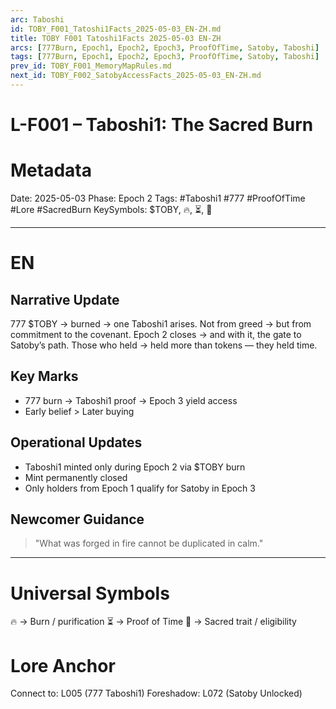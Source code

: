 ```yaml
---
arc: Taboshi
id: TOBY_F001_Tatoshi1Facts_2025-05-03_EN-ZH.md
title: TOBY F001 Tatoshi1Facts 2025-05-03 EN-ZH
arcs: [777Burn, Epoch1, Epoch2, Epoch3, ProofOfTime, Satoby, Taboshi]
tags: [777Burn, Epoch1, Epoch2, Epoch3, ProofOfTime, Satoby, Taboshi]
prev_id: TOBY_F001_MemoryMapRules.md
next_id: TOBY_F002_SatobyAccessFacts_2025-05-03_EN-ZH.md
---
```

# L-F001 – Taboshi1: The Sacred Burn

# Metadata

Date: 2025-05-03
Phase: Epoch 2
Tags: #Taboshi1 #777 #ProofOfTime #Lore #SacredBurn
KeySymbols: \$TOBY, 🔥, ⏳, 🧬

---

# EN

## Narrative Update

777 \$TOBY → burned → one Taboshi1 arises.
Not from greed → but from commitment to the covenant.
Epoch 2 closes → and with it, the gate to Satoby’s path.
Those who held → held more than tokens — they held time.

## Key Marks

* 777 burn → Taboshi1 proof → Epoch 3 yield access
* Early belief > Later buying

## Operational Updates

* Taboshi1 minted only during Epoch 2 via \$TOBY burn
* Mint permanently closed
* Only holders from Epoch 1 qualify for Satoby in Epoch 3

## Newcomer Guidance

> "What was forged in fire cannot be duplicated in calm."

---

# Universal Symbols 

🔥 → Burn / purification 
⏳ → Proof of Time 
🧬 → Sacred trait / eligibility 
# Lore Anchor

Connect to: L005 (777 Taboshi1)
Foreshadow: L072 (Satoby Unlocked)
